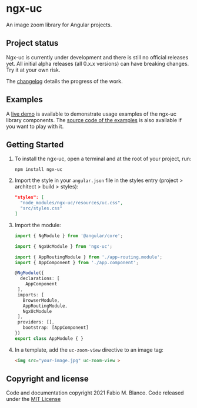 # ngx-uc #

An image zoom library for Angular projects.

## Project status ##

Ngx-uc is currently under development and there is still no official releases yet. All initial alpha 
releases (all 0.x.x versions) can have breaking changes. Try it at your own risk.

The [changelog](https://github.com/fabio-blanco/ngx-uc/blob/master/CHANGELOG.md) details the 
progress of the work.

## Examples ##

A [live demo](https://fabio-blanco.github.io/ngx-uc-example) is available to demonstrate 
usage examples of the ngx-uc library components. The [source code of the examples](https://github.com/fabio-blanco/ngx-uc-example) 
is also available if you want to play with it.

## Getting Started ##

1. To install the ngx-uc, open a terminal and at the root of your project, run:
   ```shell
   npm install ngx-uc
   ```
2. Import the style in your `angular.json` file in the styles entry (project > architect > build > styles):
   ```json
   "styles": [
     "node_modules/ngx-uc/resources/uc.css",
     "src/styles.css"
   ]
   ```
   
3. Import the module:
   ```typescript
   import { NgModule } from '@angular/core';

   import { NgxUcModule } from 'ngx-uc';

   import { AppRoutingModule } from './app-routing.module';
   import { AppComponent } from './app.component';

   @NgModule({
     declarations: [
       AppComponent
    ],
    imports: [
      BrowserModule,
      AppRoutingModule,
      NgxUcModule
    ],
    providers: [],
      bootstrap: [AppComponent]
   })
   export class AppModule { }
   ```
   
4. In a template, add the `uc-zoom-view` directive to an image tag:
   ```html
   <img src="your-image.jpg" uc-zoom-view >
   ```

## Copyright and license ##

Code and documentation copyright 2021 Fabio M. Blanco. Code released under the
[MIT License](https://github.com/fabio-blanco/ngx-uc/blob/master/LICENSE)
